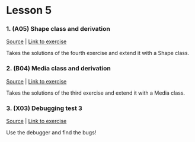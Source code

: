 # Lesson 5

### 1. (A05) Shape class and derivation
[Source](./A05_shapes/ExerciseSolution/) | [Link to exercise](http://fsr.github.io/csharp-lessons/exercises/A05_shapes.html)

Takes the solutions of the fourth exercise and extend it with a Shape class.

### 2. (B04) Media class and derivation
[Source](./B04_media/ExerciseSolution/) | [Link to exercise](http://fsr.github.io/csharp-lessons/exercises/B04_media.html)

Takes the solutions of the third exercise and extend it with a Media class.

### 3. (X03) Debugging test 3
[Source](./X03_debugging_test_3/ExerciseSolution/) | [Link to exercise](http://fsr.github.io/csharp-lessons/exercises/X03_debugging_test_3.html)

Use the debugger and find the bugs!

